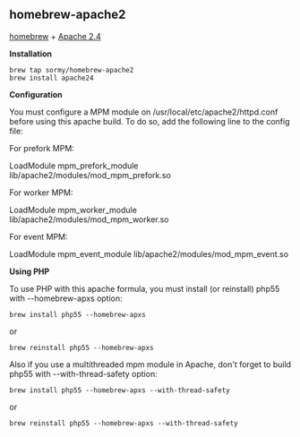 homebrew-apache2
----------------

[homebrew][h] + [Apache 2.4][a]

[h]: https://github.com/mxcl/homebrew
[a]: https://httpd.apache.org/

**Installation**

    brew tap sormy/homebrew-apache2
    brew install apache24

**Configuration**

You must configure a MPM module on /usr/local/etc/apache2/httpd.conf before using this apache build.
To do so, add the following line to the config file:

For prefork MPM:

LoadModule mpm_prefork_module lib/apache2/modules/mod_mpm_prefork.so

For worker MPM:

LoadModule mpm_worker_module lib/apache2/modules/mod_mpm_worker.so

For event MPM:

LoadModule mpm_event_module lib/apache2/modules/mod_mpm_event.so

**Using PHP**

To use PHP with this apache formula, you must install (or reinstall) php55 with --homebrew-apxs option:

    brew install php55 --homebrew-apxs

or

    brew reinstall php55 --homebrew-apxs	

Also if you use a multithreaded mpm module in Apache, don't forget to build php55 with --with-thread-safety option:

    brew install php55 --homebrew-apxs --with-thread-safety

or

    brew reinstall php55 --homebrew-apxs --with-thread-safety
